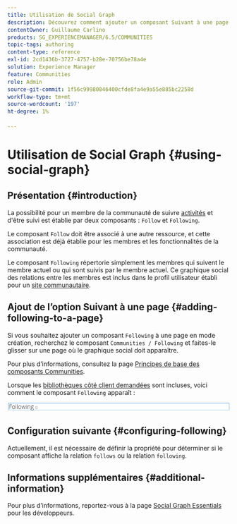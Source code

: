 ```yaml
---
title: Utilisation de Social Graph
description: Découvrez comment ajouter un composant Suivant à une page qui permet aux membres de la communauté connectés de suivre les activités ou d’être suivis.
contentOwner: Guillaume Carlino
products: SG_EXPERIENCEMANAGER/6.5/COMMUNITIES
topic-tags: authoring
content-type: reference
exl-id: 2cd1436b-3727-4757-b28e-70756be78a4e
solution: Experience Manager
feature: Communities
role: Admin
source-git-commit: 1f56c99980846400cfde8fa4e9a55e885bc2258d
workflow-type: tm+mt
source-wordcount: '197'
ht-degree: 1%

---
```


# Utilisation de Social Graph {#using-social-graph}

## Présentation {#introduction}

La possibilité pour un membre de la communauté de suivre [activités](activities.md) et d&#39;être suivi est établie par deux composants : `Follow` et `Following`.

Le composant `Follow` doit être associé à une autre ressource, et cette association est déjà établie pour les membres et les fonctionnalités de la communauté.

Le composant `Following` répertorie simplement les membres qui suivent le membre actuel ou qui sont suivis par le membre actuel. Ce graphique social des relations entre les membres est inclus dans le profil utilisateur établi pour un [site communautaire](overview.md#communitiessites).

## Ajout de l’option Suivant à une page {#adding-following-to-a-page}

Si vous souhaitez ajouter un composant `Following` à une page en mode création, recherchez le composant `Communities / Following` et faites-le glisser sur une page où le graphique social doit apparaître.

Pour plus d’informations, consultez la page [Principes de base des composants Communities](basics.md).

Lorsque les [bibliothèques côté client demandées](essentials-socialgraph.md#essentials-for-client-side) sont incluses, voici comment le composant `Following` apparaît :

![ ](assets/following.png)

## Configuration suivante {#configuring-following}

Actuellement, il est nécessaire de définir la propriété pour déterminer si le composant affiche la relation `follows` ou la relation `following`.

## Informations supplémentaires {#additional-information}

Pour plus d’informations, reportez-vous à la page [Social Graph Essentials](essentials-socialgraph.md) pour les développeurs.
